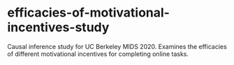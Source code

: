 # efficacies-of-motivational-incentives-study
Causal inference study for UC Berkeley MIDS 2020. Examines the efficacies of different motivational incentives for completing online tasks. 
